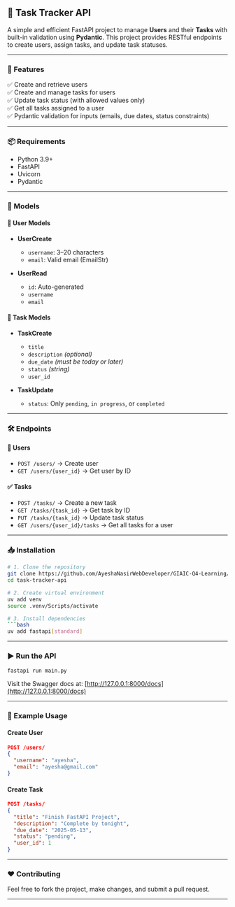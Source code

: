 ## 🌠 Task Tracker API

A simple and efficient FastAPI project to manage **Users** and their **Tasks** with built-in validation using **Pydantic**. This project provides RESTful endpoints to create users, assign tasks, and update task statuses.

---

### 📌 Features

✅ Create and retrieve users <br/>
✅ Create and manage tasks for users <br/>
✅ Update task status (with allowed values only) <br/>
✅ Get all tasks assigned to a user <br/>
✅ Pydantic validation for inputs (emails, due dates, status constraints)

---

### 📦 Requirements

* Python 3.9+
* FastAPI
* Uvicorn
* Pydantic

---

### 🧠 Models

#### 📄 User Models

* **UserCreate**

  * `username`: 3–20 characters
  * `email`: Valid email (EmailStr)

* **UserRead**

  * `id`: Auto-generated
  * `username`
  * `email`

#### 📝 Task Models

* **TaskCreate**

  * `title`
  * `description` *(optional)*
  * `due_date` *(must be today or later)*
  * `status` *(string)*
  * `user_id`

* **TaskUpdate**

  * `status`: Only `pending`, `in progress`, or `completed`

---

### 🛠️ Endpoints

#### 👤 Users

* `POST /users/` → Create user
* `GET /users/{user_id}` → Get user by ID

#### ✅ Tasks

* `POST /tasks/` → Create a new task
* `GET /tasks/{task_id}` → Get task by ID
* `PUT /tasks/{task_id}` → Update task status
* `GET /users/{user_id}/tasks` → Get all tasks for a user

---

### 📥 Installation

```bash
# 1. Clone the repository
git clone https://github.com/AyeshaNasirWebDeveloper/GIAIC-Q4-Learning/tree/main/Task-6
cd task-tracker-api

# 2. Create virtual environment
uv add venv
source .venv/Scripts/activate

# 3. Install dependencies
```bash
uv add fastapi[standard]
```

---

### ▶️ Run the API

```bash
fastapi run main.py
```

Visit the Swagger docs at: [http://127.0.0.1:8000/docs](http://127.0.0.1:8000/docs)

---

### 🧪 Example Usage

#### Create User

```json
POST /users/
{
  "username": "ayesha",
  "email": "ayesha@gmail.com"
}
```

#### Create Task

```json
POST /tasks/
{
  "title": "Finish FastAPI Project",
  "description": "Complete by tonight",
  "due_date": "2025-05-13",
  "status": "pending",
  "user_id": 1
}
```

---

### ❤️ Contributing

Feel free to fork the project, make changes, and submit a pull request.

---
